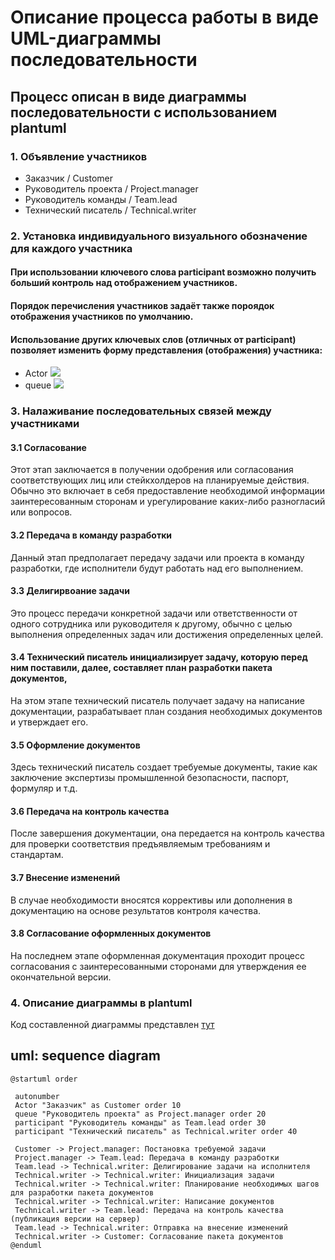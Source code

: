 # Описание процесса работы в виде UML-диаграммы последовательности
## Процесс описан в виде диаграммы последовательности с использованием plantuml

### 1. Объявление участников
* Заказчик / Customer
* Руководитель проекта / Project.manager
* Руководитель команды / Team.lead
* Технический писатель / Technical.writer

### 2. Установка индивидуального визуального обозначение для каждого участника
#### При использовании ключевого слова participant возможно получить больший контроль над отображением участников.
#### Порядок перечисления участников задаёт также пороядок отображения участников по умолчанию.
#### Использование других ключевых слов (отличных от participant) позволяет изменить форму представления (отображения) участника:
* Actor ![](.actor.PNG)
* queue ![](.queue.PNG)

### 3. Налаживание последовательных связей между участниками
#### 3.1 Согласование
Этот этап заключается в получении одобрения или согласования соответствующих лиц или стейкхолдеров на планируемые действия. Обычно это включает в себя предоставление необходимой информации заинтересованным сторонам и урегулирование каких-либо разногласий или вопросов.
#### 3.2 Передача в команду разработки
Данный этап предполагает передачу задачи или проекта в команду разработки, где исполнители будут работать над его выполнением.
#### 3.3 Делигирвоание задачи
Это процесс передачи конкретной задачи или ответственности от одного сотрудника или руководителя к другому, обычно с целью выполнения определенных задач или достижения определенных целей.
#### 3.4 Технический писатель инициализирует задачу, которую перед ним поставили, далее, составляет план разработки пакета документов,
На этом этапе технический писатель получает задачу на написание документации, разрабатывает план создания необходимых документов и утверждает его.
#### 3.5 Оформление документов
Здесь технический писатель создает требуемые документы, такие как заключение экспертизы промышленной безопасности, паспорт, формуляр и т.д. 
#### 3.6 Передача на контроль качества
После завершения документации, она передается на контроль качества для проверки соответствия предъявляемым требованиям и стандартам.
#### 3.7 Внесение изменений
В случае необходимости вносятся коррективы или дополнения в документацию на основе результатов контроля качества.
#### 3.8 Согласование оформленных документов
На последнем этапе оформленная документация проходит процесс согласования с заинтересованными сторонами для утверждения ее окончательной версии.

### 4. Описание диаграммы в plantuml

Код составленной диаграммы представлен [тут](https://github.com/SuleymanovAnton00/aQsi_Test/blob/main/main)

## uml: sequence diagram

```plantuml
@startuml order

 autonumber
 Actor "Заказчик" as Customer order 10
 queue "Руководитель проекта" as Project.manager order 20
 participant "Руководитель команды" as Team.lead order 30
 participant "Технический писатель" as Technical.writer order 40
 
 Customer -> Project.manager: Постановка требуемой задачи
 Project.manager -> Team.lead: Передача в команду разработки
 Team.lead -> Technical.writer: Делигирование задачи на исполнителя
 Technical.writer -> Technical.writer: Инициализация задачи
 Technical.writer -> Technical.writer: Планирование необходимых шагов для разработки пакета документов
 Technical.writer -> Technical.writer: Написание документов
 Technical.writer -> Team.lead: Передача на контроль качества (публикация версии на сервер)
 Team.lead -> Technical.writer: Отправка на внесение изменений
 Technical.writer -> Customer: Согласование пакета документов
@enduml
```
